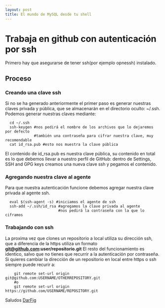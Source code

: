 ```yaml
---
layout: post
title: El mundo de MySQL desde tu shell
---
```


# Trabaja en github con autenticación por ssh

Primero hay que asegurarse de tener ssh(por ejemplo opnessh) instalado.

## Proceso

### Creando una clave ssh

Si no se ha generado anteriormente el primer paso es generar nuestras claves
privada y pública, que se almacenarán en el directorio oculto: ~/.ssh. Podemos
generar nuestras claves mediante:

```shell
  cd ~/.ssh
  ssh-keygen #nos pedirá el nombre de los archivos que lo dejaremos por defecto
             #también una contraseña para cifrar nuestra clave, muy recomendable
  cat id_rsa.pub #esto nos muestra la clave pública

```
El contenido de id_rsa.pub es nuestra clave pública, su contenido en total es
lo que debemos llevar a nuestro perfil de GitHub: dentro de Settings, SSH and GPG keys
creamos una nueva clave ssh y pegamos el contenido.

### Agregando nuestra clave al agente

Para que nuestra autenticación funcione debemos agregar nuestra clave privada
al agente ssh.

```shell
  eval $(ssh-agent -s) #iniciamos el agente de ssh
  ssh-add ~/.ssh/id_rsa #agregamos la clave privada al agente
                        #nos pedirá la contraseña con la que lo ciframos
```

### Trabajando con ssh

La proxima vez que clones un repositorio a local utiliza su dirección ssh, que a
diferencia de la https utiliza un formato **git@github.com:user/repositorio.git**
El resto del funcionamiento es identico, salvo que no tienes que recurrir a la
autenticación por contraseña.
    Si quieres cambiar la dirección de un repositorio en local entre https o ssh
siempre puede recurir a:

```shell
    git remote set-url origin git@github.com:USERNAME/OTHERREPOSITORY.git
    #o
    git remote set-url origin https://github.com/USERNAME/REPOSITORY.git
```

Saludos
[DarFig](https://github.com/DarFig)
